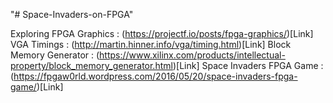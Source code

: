 "# Space-Invaders-on-FPGA" 

Exploring FPGA Graphics : (https://projectf.io/posts/fpga-graphics/)[Link]
VGA Timings : (http://martin.hinner.info/vga/timing.html)[Link]
Block Memory Generator : (https://www.xilinx.com/products/intellectual-property/block_memory_generator.html)[Link]
Space Invaders FPGA Game : (https://fpgaw0rld.wordpress.com/2016/05/20/space-invaders-fpga-game/)[Link]
